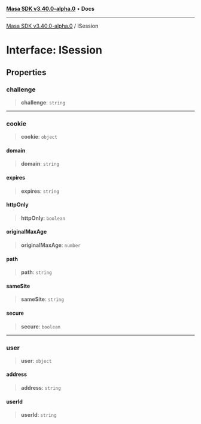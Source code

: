 [**Masa SDK v3.40.0-alpha.0**](../README.md) • **Docs**

***

[Masa SDK v3.40.0-alpha.0](../globals.md) / ISession

# Interface: ISession

## Properties

### challenge

> **challenge**: `string`

***

### cookie

> **cookie**: `object`

#### domain

> **domain**: `string`

#### expires

> **expires**: `string`

#### httpOnly

> **httpOnly**: `boolean`

#### originalMaxAge

> **originalMaxAge**: `number`

#### path

> **path**: `string`

#### sameSite

> **sameSite**: `string`

#### secure

> **secure**: `boolean`

***

### user

> **user**: `object`

#### address

> **address**: `string`

#### userId

> **userId**: `string`
